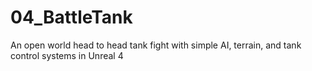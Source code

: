 # 04_BattleTank
An open world head to head tank fight with simple AI, terrain, and tank control systems in Unreal 4
